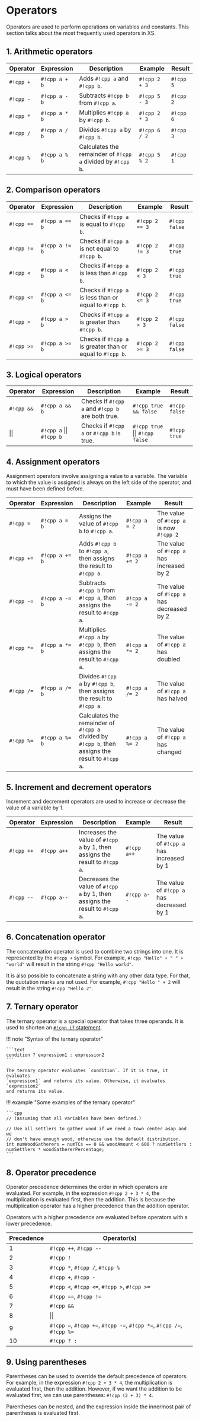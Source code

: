 # Operators

Operators are used to perform operations on variables and constants. This
section talks about the most frequently used operators in XS.

## 1. Arithmetic operators

| Operator  | Expression    | Description                                                 | Example       | Result    |
| --------- | ------------- | ----------------------------------------------------------- | ------------- | --------- |
| `#!cpp +` | `#!cpp a + b` | Adds `#!cpp a` and `#!cpp b`.                               | `#!cpp 2 + 3` | `#!cpp 5` |
| `#!cpp -` | `#!cpp a - b` | Subtracts `#!cpp b` from `#!cpp a`.                         | `#!cpp 5 - 3` | `#!cpp 2` |
| `#!cpp *` | `#!cpp a * b` | Multiplies `#!cpp a` by `#!cpp b`.                          | `#!cpp 2 * 3` | `#!cpp 6` |
| `#!cpp /` | `#!cpp a / b` | Divides `#!cpp a` by `#!cpp b`.                             | `#!cpp 6 / 2` | `#!cpp 3` |
| `#!cpp %` | `#!cpp a % b` | Calculates the remainder of `#!cpp a` divided by `#!cpp b`. | `#!cpp 5 % 2` | `#!cpp 1` |

## 2. Comparison operators

| Operator   | Expression     | Description                                                | Example        | Result        |
| ---------- | -------------- | ---------------------------------------------------------- | -------------- | ------------- |
| `#!cpp ==` | `#!cpp a == b` | Checks if `#!cpp a` is equal to `#!cpp b`.                 | `#!cpp 2 == 3` | `#!cpp false` |
| `#!cpp !=` | `#!cpp a != b` | Checks if `#!cpp a` is not equal to `#!cpp b`.             | `#!cpp 2 != 3` | `#!cpp true`  |
| `#!cpp <`  | `#!cpp a < b`  | Checks if `#!cpp a` is less than `#!cpp b`.                | `#!cpp 2 < 3`  | `#!cpp true`  |
| `#!cpp <=` | `#!cpp a <= b` | Checks if `#!cpp a` is less than or equal to `#!cpp b`.    | `#!cpp 2 <= 3` | `#!cpp true`  |
| `#!cpp >`  | `#!cpp a > b`  | Checks if `#!cpp a` is greater than `#!cpp b`.             | `#!cpp 2 > 3`  | `#!cpp false` |
| `#!cpp >=` | `#!cpp a >= b` | Checks if `#!cpp a` is greater than or equal to `#!cpp b`. | `#!cpp 2 >= 3` | `#!cpp false` |

## 3. Logical operators

| Operator     | Expression                       | Description                                      | Example                                 | Result        |
| ------------ | -------------------------------- | ------------------------------------------------ | --------------------------------------- | ------------- |
| `#!cpp &&`   | `#!cpp a && b`                   | Checks if `#!cpp a` and `#!cpp b` are both true. | `#!cpp true && false`                   | `#!cpp false` |
| &#124;&#124; | `#!cpp a` &#124;&#124; `#!cpp b` | Checks if `#!cpp a` or `#!cpp b` is true.        | `#!cpp true` &#124;&#124; `#!cpp false` | `#!cpp true`  |

## 4. Assignment operators

Assignment operators involve assigning a value to a variable. The variable to
which the value is assigned is always on the left side of the operator, and
must have been defined before.

| Operator   | Expression     | Description                                                                                       | Example        | Result                                    |
| ---------- | -------------- | ------------------------------------------------------------------------------------------------- | -------------- | ----------------------------------------- |
| `#!cpp =`  | `#!cpp a = b`  | Assigns the value of `#!cpp b` to `#!cpp a`.                                                      | `#!cpp a = 2`  | The value of `#!cpp a` is now `#!cpp 2`   |
| `#!cpp +=` | `#!cpp a += b` | Adds `#!cpp b` to `#!cpp a`, then assigns the result to `#!cpp a`.                                | `#!cpp a += 2` | The value of `#!cpp a` has increased by 2 |
| `#!cpp -=` | `#!cpp a -= b` | Subtracts `#!cpp b` from `#!cpp a`, then assigns the result to `#!cpp a`.                         | `#!cpp a -= 2` | The value of `#!cpp a` has decreased by 2 |
| `#!cpp *=` | `#!cpp a *= b` | Multiplies `#!cpp a` by `#!cpp b`, then assigns the result to `#!cpp a`.                          | `#!cpp a *= 2` | The value of `#!cpp a` has doubled        |
| `#!cpp /=` | `#!cpp a /= b` | Divides `#!cpp a` by `#!cpp b`, then assigns the result to `#!cpp a`.                             | `#!cpp a /= 2` | The value of `#!cpp a` has halved         |
| `#!cpp %=` | `#!cpp a %= b` | Calculates the remainder of `#!cpp a` divided by `#!cpp b`, then assigns the result to `#!cpp a`. | `#!cpp a %= 2` | The value of `#!cpp a` has changed        |

## 5. Increment and decrement operators

Increment and decrement operators are used to increase or decrease the value of
a variable by 1.

| Operator   | Expression  | Description                                                                  | Example     | Result                                    |
| ---------- | ----------- | ---------------------------------------------------------------------------- | ----------- | ----------------------------------------- |
| `#!cpp ++` | `#!cpp a++` | Increases the value of `#!cpp a` by 1, then assigns the result to `#!cpp a`. | `#!cpp a++` | The value of `#!cpp a` has increased by 1 |
| `#!cpp --` | `#!cpp a--` | Decreases the value of `#!cpp a` by 1, then assigns the result to `#!cpp a`. | `#!cpp a--` | The value of `#!cpp a` has decreased by 1 |

## 6. Concatenation operator

The concatenation operator is used to combine two strings into one. It is
represented by the `#!cpp +` symbol. For example, `#!cpp "Hello" + " " + "world"`
will result in the string `#!cpp "Hello world"`.

It is also possible to concatenate a string with any other data type. For
that, the quotation marks are not used. For example, `#!cpp "Hello " + 2` will
result in the string `#!cpp "Hello 2"`.

## 7. Ternary operator

The ternary operator is a special operator that takes three operands. It is
used to shorten an [`#!cpp if` statement](conditionals.md#1-if-statement).

!!! note "Syntax of the ternary operator"

    ```text
    condition ? expression1 : expression2
    ```

    The ternary operator evaluates `condition`. If it is true, it evaluates
    `expression1` and returns its value. Otherwise, it evaluates `expression2`
    and returns its value.

!!! example "Some examples of the ternary operator"

    ```cpp
    // (assuming that all variables have been defined.)

    // Use all settlers to gather wood if we need a town center asap and we
    // don't have enough wood, otherwise use the default distribution.
    int numWoodGatherers = numTCs == 0 && woodAmount < 600 ? numSettlers : numSettlers * woodGathererPercentage;
    ```

## 8. Operator precedence

Operator precedence determines the order in which operators are evaluated. For
example, in the expression `#!cpp 2 + 3 * 4`, the multiplication is evaluated
first, then the addition. This is because the multiplication operator has a
higher precedence than the addition operator.

Operators with a higher precedence are evaluated before operators with a lower
precedence.

| Precedence | Operator(s)                                                           |
| ---------- | --------------------------------------------------------------------- |
| 1          | `#!cpp ++`, `#!cpp --`                                                |
| 2          | `#!cpp !`                                                             |
| 3          | `#!cpp *`, `#!cpp /`, `#!cpp %`                                       |
| 4          | `#!cpp +`, `#!cpp -`                                                  |
| 5          | `#!cpp <`, `#!cpp <=`, `#!cpp >`, `#!cpp >=`                          |
| 6          | `#!cpp ==`, `#!cpp !=`                                                |
| 7          | `#!cpp &&`                                                            |
| 8          | &#124;&#124;                                                          |
| 9          | `#!cpp =`, `#!cpp +=`, `#!cpp -=`, `#!cpp *=`, `#!cpp /=`, `#!cpp %=` |
| 10         | `#!cpp ? :`                                                           |

## 9. Using parentheses

Parentheses can be used to override the default precedence of operators. For
example, in the expression `#!cpp 2 + 3 * 4`, the multiplication is evaluated
first, then the addition. However, if we want the addition to be evaluated
first, we can use parentheses: `#!cpp (2 + 3) * 4`.

Parentheses can be nested, and the expression inside the innermost pair of
parentheses is evaluated first.
